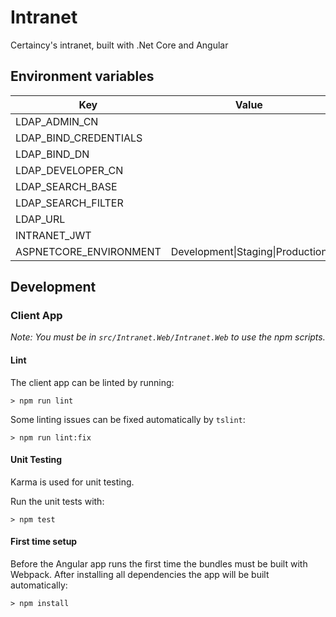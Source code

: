 ﻿# Intranet

Certaincy's intranet, built with .Net Core and Angular

## Environment variables

| Key                    | Value                          |
|------------------------|--------------------------------|
| LDAP_ADMIN_CN          |                                |
| LDAP_BIND_CREDENTIALS  |                                |
| LDAP_BIND_DN           |                                |
| LDAP_DEVELOPER_CN      |                                |
| LDAP_SEARCH_BASE       |                                |
| LDAP_SEARCH_FILTER     |                                |
| LDAP_URL               |                                |
| INTRANET_JWT           |                                |
| ASPNETCORE_ENVIRONMENT | Development\|Staging\|Production |

## Development

### Client App

_Note: You must be in `src/Intranet.Web/Intranet.Web` to use the npm scripts._

#### Lint

The client app can be linted by running:

```
> npm run lint
```

Some linting issues can be fixed automatically by `tslint`:

```
> npm run lint:fix
```

#### Unit Testing

Karma is used for unit testing.

Run the unit tests with:

```
> npm test
```

#### First time setup

Before the Angular app runs the first time the bundles must be built with Webpack. After installing all dependencies the app will be built automatically:

```
> npm install
```
